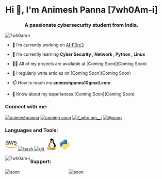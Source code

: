 <h1 align="center">Hi 👋, I'm Animesh Panna [7wh0Am-i]</h1>
<h3 align="center">A passionate cybersecurity student from India.</h3>

<p align="left"> <img src="https://komarev.com/ghpvc/?username=7wh0am-i&label=Profile%20views&color=0e75b6&style=flat" alt="7wh0am-i" /> </p>

- 🔭 I’m currently working on [AI-F0rc3](https://github.com/7wh0Am-i/AI-F0rc3)

- 🌱 I’m currently learning **Cyber Security , Network , Python , Linux**

- 👨‍💻 All of my projects are available at [Coming Soon](Coming Soon)

- 📝 I regularly write articles on [Coming Soon](Coming Soon)

- 📫 How to reach me **animeshpanna10gmail.com**

- 📄 Know about my experiences [Coming Soon](Coming Soon)

<h3 align="left">Connect with me:</h3>
<p align="left">
<a href="https://twitter.com/animeshpanna" target="blank"><img align="center" src="https://raw.githubusercontent.com/rahuldkjain/github-profile-readme-generator/master/src/images/icons/Social/twitter.svg" alt="animeshpanna" height="30" width="40" /></a>
<a href="https://linkedin.com/in/coming soon" target="blank"><img align="center" src="https://raw.githubusercontent.com/rahuldkjain/github-profile-readme-generator/master/src/images/icons/Social/linked-in-alt.svg" alt="coming soon" height="30" width="40" /></a>
<a href="https://instagram.com/7_who.am__i" target="blank"><img align="center" src="https://raw.githubusercontent.com/rahuldkjain/github-profile-readme-generator/master/src/images/icons/Social/instagram.svg" alt="7_who.am__i" height="30" width="40" /></a>
<a href="https://medium.com/@soon" target="blank"><img align="center" src="https://raw.githubusercontent.com/rahuldkjain/github-profile-readme-generator/master/src/images/icons/Social/medium.svg" alt="@soon" height="30" width="40" /></a>
</p>

<h3 align="left">Languages and Tools:</h3>
<p align="left"> <a href="https://aws.amazon.com" target="_blank" rel="noreferrer"> <img src="https://raw.githubusercontent.com/devicons/devicon/master/icons/amazonwebservices/amazonwebservices-original-wordmark.svg" alt="aws" width="40" height="40"/> </a> <a href="https://www.gnu.org/software/bash/" target="_blank" rel="noreferrer"> <img src="https://www.vectorlogo.zone/logos/gnu_bash/gnu_bash-icon.svg" alt="bash" width="40" height="40"/> </a> <a href="https://git-scm.com/" target="_blank" rel="noreferrer"> <img src="https://www.vectorlogo.zone/logos/git-scm/git-scm-icon.svg" alt="git" width="40" height="40"/> </a> <a href="https://www.linux.org/" target="_blank" rel="noreferrer"> <img src="https://raw.githubusercontent.com/devicons/devicon/master/icons/linux/linux-original.svg" alt="linux" width="40" height="40"/> </a> <a href="https://www.python.org" target="_blank" rel="noreferrer"> <img src="https://raw.githubusercontent.com/devicons/devicon/master/icons/python/python-original.svg" alt="python" width="40" height="40"/> </a> </p>

<p><img align="left" src="https://github-readme-stats.vercel.app/api/top-langs?username=7wh0am-i&show_icons=true&locale=en&layout=compact" alt="7wh0am-i" /></p>

<h3 align="left">Support:</h3>
<p><a href="https://www.buymeacoffee.com/soon"> <img align="left" src="https://cdn.buymeacoffee.com/buttons/v2/default-yellow.png" height="50" width="210" alt="soon" /></a><a href="https://ko-fi.com/soon"> <img align="left" src="https://cdn.ko-fi.com/cdn/kofi3.png?v=3" height="50" width="210" alt="soon" /></a></p><br><br>
